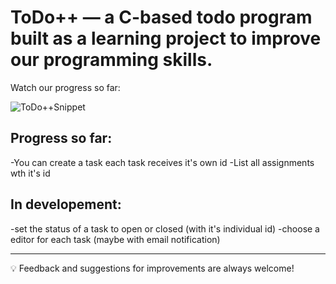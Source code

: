 # ToDo++ — a C-based todo program built as a learning project to improve our programming skills.

Watch our progress so far:

![ToDo++Snippet](https://github.com/user-attachments/assets/506fae85-f4c7-4694-8dfa-f262601f8d23)


## Progress so far:
-You can create a task each task receives it's own id
-List all assignments wth it's id

## In developement:
-set the status of a task to open or closed (with it's individual id)
-choose a editor for each task (maybe with email notification)

---

💡 Feedback and suggestions for improvements are always welcome!
